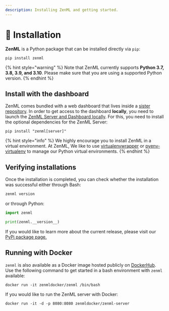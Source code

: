 ```yaml
---
description: Installing ZenML and getting started.
---
```


# 🧙 Installation

**ZenML** is a Python package that can be installed directly via `pip`:

```shell
pip install zenml
```

{% hint style="warning" %}
Note that ZenML currently supports **Python 3.7, 3.8, 3.9, and 3.10**. Please make sure that you are using a
supported Python version.
{% endhint %}

## Install with the dashboard

ZenML comes bundled with a web dashboard that lives inside
a [sister repository](https://github.com/zenml-io/zenml-dashboard). In order to get access to the dashboard **locally**,
you need to launch the [ZenML Server and Dashboard locally](/docs/book/platform-guide/set-up-your-mlops-platform/deploy-zenml/deploy-zenml.md).
For this, you need to install the optional dependencies for the ZenML Server:

```shell
pip install "zenml[server]"
```

{% hint style="info" %}
We highly encourage you to install ZenML in a virtual environment. At ZenML, We like to
use [virtualenvwrapper](https://virtualenvwrapper.readthedocs.io/en/latest/)
or [pyenv-virtualenv](https://github.com/pyenv/pyenv-virtualenv) to manage our Python virtual environments.
{% endhint %}

## Verifying installations

Once the installation is completed, you can check whether the installation was successful either through Bash:

```bash
zenml version
```

or through Python:

```python
import zenml

print(zenml.__version__)
```

If you would like to learn more about the current release, please visit our
[PyPi package page.](https://pypi.org/project/zenml)

## Running with Docker

`zenml` is also available as a Docker image hosted publicly on [DockerHub](https://hub.docker.com/r/zenmldocker/zenml).
Use the following command to get started in a bash environment with `zenml` available:

```shell
docker run -it zenmldocker/zenml /bin/bash
```

If you would like to run the ZenML server with Docker:

```shell
docker run -it -d -p 8080:8080 zenmldocker/zenml-server
```
